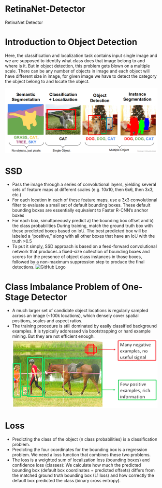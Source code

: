 # RetinaNet-Detector
RetinaNet Detector

# Introduction to Object Detection
Here, the classification and localization task contains input single image and we are supposed to identify what class does that image belong to and where is it. But in object detection, this problem gets blown on a multiple scale. There can be any number of objects in image and each object will have different size in image, for given image we have to detect the category the object belong to and locate the object.

![GitHub Logo](/images/puppy.png)

# SSD

- Pass the image through a series of convolutional layers, yielding several sets of feature maps at different scales (e.g. 10x10, then 6x6, then 3x3, etc.)
- For each location in each of these feature maps, use a 3x3 convolutional filter to evaluate a small set of default bounding boxes. These default bounding boxes are essentially equivalent to Faster R-CNN’s anchor boxes
- For each box, simultaneously predict a) the bounding box offset and b) the class probabilities
During training, match the ground truth box with these predicted boxes based on IoU. The best predicted box will be labeled a “positive,” along with all other boxes that have an IoU with the truth >0.5
- To put it simply, SSD approach is based on a feed-forward convolutional network that produces a fixed-size collection of bounding boxes and scores for the presence of object class instances in those boxes, followed by a non-maximum suppression step to produce the final detections.
![GitHub Logo](/images/ssd1.png)

# Class Imbalance Problem of One-Stage Detector

- A much larger set of candidate object locations is regularly sampled across an image (~100k locations), which densely cover spatial positions, scales and aspect ratios.
- The training procedure is still dominated by easily classified background examples. It is typically addressed via bootstrapping or hard example mining. But they are not efficient enough.
![GitHub Logo](/images/ssd.png)


# Loss
- Predicting the class of the object (n class probabilities) is a classification problem. 
- Predicting the four coordinates for the bounding box is a regression problem. We need a loss function that combines these two problems.
- The loss is a weighted sum of localization loss (bounding boxes) and confidence loss (classes): We calculate how much the predicted bounding box (default box coordinates + predicted offsets) differs from the matched ground truth bounding box (L1 loss) and how correctly the default box predicted the class (binary cross entropy).
